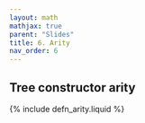 ```yaml
---
layout: math
mathjax: true
parent: "Slides"
title: 6. Arity
nav_order: 6
---
```


## Tree constructor arity

{% include defn_arity.liquid %}